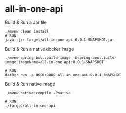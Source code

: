 # all-in-one-api

Build & Run a Jar file
```shell
./mvnw clean install
# RUN
java -jar target/all-in-one-api-0.0.1-SNAPSHOT.jar
```

Build & Run a native docker Image

```shell
./mvnw spring-boot:build-image -Dspring-boot.build-image.imageName=all-in-one-api:0.0.1-SNAPSHOT

# RUN
docker run -p 8080:8080 all-in-one-api:0.0.1-SNAPSHOT
```

Build & Run native image
```shell
./mvnw native:compile -Pnative

# RUN
./target/all-in-one-api
```
